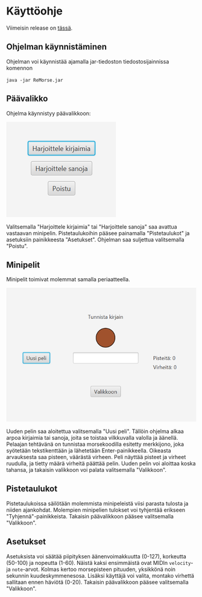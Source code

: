 # Käyttöohje

Viimeisin release on [tässä](https://github.com/Salm1ac/ot-harjoitustyo/releases/tag/lopullinen).

## Ohjelman käynnistäminen

Ohjelman voi käynnistää ajamalla jar-tiedoston tiedostosijainnissa komennon

`java -jar ReMorse.jar`

## Päävalikko

Ohjelma käynnistyy päävalikkoon:

![valikko](https://github.com/Salm1ac/ot-harjoitustyo/blob/master/dokumentaatio/kuvat/paavalikko.png)

Valitsemalla "Harjoittele kirjaimia" tai "Harjoittele sanoja" saa avattua vastaavan minipelin. Pistetaulukoihin pääsee painamalla "Pistetaulukot" ja asetuksiin painikkeesta "Asetukset".
Ohjelman saa suljettua valitsemalla "Poistu".

## Minipelit

Minipelit toimivat molemmat samalla periaatteella.

![minipeli](https://github.com/Salm1ac/ot-harjoitustyo/blob/master/dokumentaatio/kuvat/minipeli.png)

Uuden pelin saa aloitettua valitsemalla "Uusi peli". Tällöin ohjelma alkaa arpoa kirjaimia tai sanoja, joita se toistaa
vilkkuvalla valolla ja äänellä.
Pelaajan tehtävänä on tunnistaa morsekoodilla esitetty merkkijono, joka syötetään tekstikenttään ja lähetetään Enter-painikkeella.
Oikeasta arvauksesta saa pisteen, väärästä virheen. Peli näyttää pisteet ja virheet ruudulla, ja tietty määrä virheitä päättää pelin.
Uuden pelin voi aloittaa koska tahansa, ja takaisin valikkoon voi palata valitsemalla "Valikkoon".

## Pistetaulukot

Pistetaulukoissa säilötään molemmista minipeleistä viisi parasta tulosta ja niiden ajankohdat. Molempien minipelien tulokset voi tyhjentää erikseen "Tyhjennä"-painikkeista. Takaisin päävalikkoon pääsee valitsemalla "Valikkoon".

## Asetukset

Asetuksista voi säätää piipityksen äänenvoimakkuutta (0-127), korkeutta (50-100) ja nopeutta (1-60). Näistä kaksi ensimmäistä ovat MIDIn `velocity`- ja `note`-arvot. Kolmas kertoo morsepisteen pituuden, yksikkönä noin sekunnin kuudeskymmenesosa. Lisäksi käyttäjä voi valita, montako virhettä sallitaan ennen häviötä (0-20). Takaisin päävalikkoon pääsee valitsemalla "Valikkoon".
